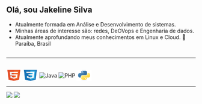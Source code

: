 ## Olá, sou Jakeline Silva


- Atualmente formada em Análise e Desenvolvimento de sistemas.
- Minhas áreas de interesse são: redes, DeOVops e Engenharia de dados.
- Atualmente aprofundando meus conhecimentos em Linux e Cloud.
📍Paraíba, Brasil
  ##

<!--![Anurag's GitHub stats](https://github-readme-stats.vercel.app/api?username=Liidys&show_icons=true&theme=chartreuse-dark) 
![Top Langs](https://github-readme-stats.vercel.app/api/top-langs/?username=Liidys&hide_progress=true&theme=chartreuse-dark)-->
<hr>
<div style="display: inline_block"><br>
  <img align="center" alt="HTML" height="30" width="40" src="https://raw.githubusercontent.com/devicons/devicon/master/icons/html5/html5-original.svg">
  <img align="center" alt="CSS" height="30" width="40" src="https://raw.githubusercontent.com/devicons/devicon/master/icons/css3/css3-original.svg">
  <img align="center" alt="Java" height="40" width="50" src="https://cdn.jsdelivr.net/gh/devicons/devicon@latest/icons/java/java-original-wordmark.svg">
  <img align="center" alt="PHP" height="40" width="50" src="https://cdn.jsdelivr.net/gh/devicons/devicon@latest/icons/php/php-original.svg">
  <img align="center" alt="Python" height="30" width="40" src="https://raw.githubusercontent.com/devicons/devicon/master/icons/python/python-original.svg">
</div>

<hr>

<div> 
  <a href="https://instagram.com/jaklidy" target="_blank"><img src="https://img.shields.io/badge/-Instagram-%23E4405F?style=for-the-badge&logo=instagram&logoColor=white" target="_blank"></a>
  <a href="https://www.linkedin.com/in/jaklidy" target="_blank"><img src="https://img.shields.io/badge/-LinkedIn-%230077B5?style=for-the-badge&logo=linkedin&logoColor=white" target="_blank"></a> 
  
</div>
